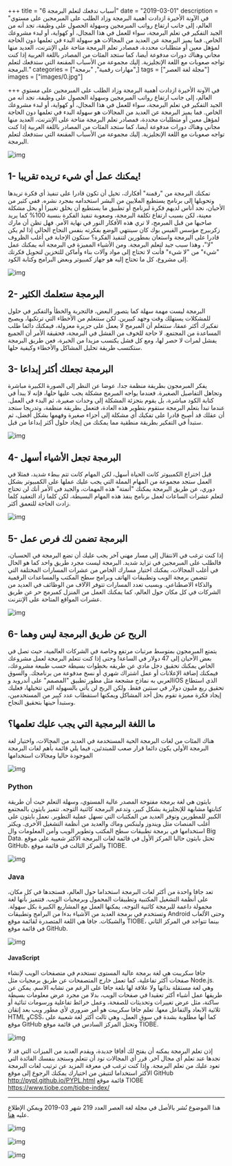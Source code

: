 +++
title = "6 أسباب تدفعك لتعلم البرمجة"
date = "2019-03-01"
description = "في الآونة الأخيرة ازدادت أهمية البرمجة وزاد الطلب على المبرمجين على مستوي العالم، إلى جانب ارتفاع رواتب المبرمجين وسهولة الحصول على وظيفة، تجد أنه من الجيد التفكير في تعلم البرمجة، سواء للعمل في هذا المجال، أو كهواية، أو لبدء مشروعك الخاص. فما يميز البرمجة عن العديد من المجالات هو سهولة البدء في تعلمها دون الحاجة لمؤهل معين أو متطلبات محددة، فمصادر تعلم البرمجة متاحة على الإنترنت، العديد منها مجاني وهناك دورات مدفوعة أيضا، كما ستجد المئات من المصادر باللغة العربية إذا كنت تواجه صعوبات مع اللغة الإنجليزية. إليك مجموعة من الأسباب المقنعة التي ستدفعك لتعلم البرمجة."
categories = ["مهارات رقمية", "برمجة",]
tags = ["مجلة لغة العصر"]
images = ["images/0.jpg"]

+++
في الآونة الأخيرة ازدادت أهمية البرمجة وزاد الطلب على المبرمجين على مستوي العالم، إلى جانب ارتفاع رواتب المبرمجين وسهولة الحصول على وظيفة، تجد أنه من الجيد التفكير في تعلم البرمجة، سواء للعمل في هذا المجال، أو كهواية، أو لبدء مشروعك الخاص. فما يميز البرمجة عن العديد من المجالات هو سهولة البدء في تعلمها دون الحاجة لمؤهل معين أو متطلبات محددة، فمصادر تعلم البرمجة متاحة على الإنترنت، العديد منها مجاني وهناك دورات مدفوعة أيضا، كما ستجد المئات من المصادر باللغة العربية إذا كنت تواجه صعوبات مع اللغة الإنجليزية. إليك مجموعة من الأسباب المقنعة التي ستدفعك لتعلم البرمجة.

![img](images/0.jpg)

## 1- يمكنك عمل أي شيء تريده تقريبا!

تمكنك البرمجة من "رقمنة" أفكارك، تخيل أن تكون قادرا على تنفيذ أي فكرة تريدها وتحويلها إلى برنامج يستطيع الملايين من البشر استخدامه بمجرد نشره. ففي كثير من الأحيان، نجد أناس لديهم فكرة لبرنامج أو تطبيق ما يستطيع أن يخلق تغييرا أو يحل مشكلة معينة، لكن بسبب ارتفاع تكلفة البرمجة، وصعوبة تنفيذ الفكرة بنسبة 100% كما يريد صاحبها من قبل المبرمج، لا تري هذه الأفكار النور في نهاية الأمر.
فهل تظن أن مارك زكربيرج مؤسس الفيس بوك كان سينتهي الوضع بفكرته بنفس النجاح الحالي إذا لم يكن قادرا على البرمجة واستعان بمطورين لتنفيذ الفكرة؟ ستكون الإجابة في أغلب الظروف "لا"، وهذا سبب جيد لتعلم البرمجة.
ومن الأشياء المميزة في البرمجة أنه يمكنك عمل "شيء" من "لا شيء" فأنت لا تحتاج إلى مواد وآلات بناء وأماكن للتخزين لتحويل فكرتك إلى مشروع، كل ما تحتاج إليه هو جهاز كمبيوتر وبعض البرامج وكتابة الكود.

![img](images/1.jpg)

## 2- البرمجة ستعلمك الكثير

البرمجة ليست مهمة سهلة كما يتصور البعض، فالتجربة والخطأ والتفكير في حلول للمشكلات يستهلك وقت وجهد كبيرين. لكن ستتعلم من الأخطاء التي ترتكبها، ويصبح تفكيرك أكثر عمقا، ستتعلم أن المبرمج لا يعمل على جزيرة معزولة، فيمكنك دائما طلب المساعدة من المجتمع. لا حاجة للخوف من الفشل في البرمجة، فحقيقة الأمر أن الجميع يفشل لمرات لا حصر لها، ومع كل فشل يكتسب مزيدا من الخبرة، فعن طريق البرمجة ستكتسب طريقة تحليل المشاكل والأخطاء وكيفية حلها.

## 3- البرمجة تجعلك أكثر إبداعا

يفكر المبرمجون بطريقة منظمة جدا، عوضا عن النظر إلى الصورة الكبيرة مباشرة وتجاهل التفاصيل الصغيرة. فعندما يواجه المبرمج مشكلة يجب عليها حلها، فإنه لا يبدأ في كتابة الكود مباشرة، بل يقوم بتجزئة المشكلة إلى وحدات صغيرة، ثم البدء في العمل.
عندما تبدأ بتعلم البرمجة ستقوم بتطوير هذه العادة، فتعمل بطريقة منظمة، وتدريجا ستجد أن عقلك قد أصبح قادرا على تفكيك أي مشكلة إلى أجزاء صغيرة وفهمها بشكل أفضل، ثم ستبدأ في التفكير بطريقة منطقية مما يمكنك من إيجاد حلول أكثر إبداعا من قبل.

![img](images/2.jpg)

## 4- البرمجة تجعل الأشياء أسهل

قبل اختراع الكمبيوتر كانت الحياة أسهل، لكن المهام كانت تتم ببطء شديد، فمثلا في العمل ستجد مجموعة من المهام المملة التي يجب عليك عملها على الكمبيوتر بشكل دوري، عن طريق البرمجة يمكنك "أتمتة" هذه المهمات، والجيد في الأمر أنك لن تحتاج لتعلم عشرات الساعات لعمل برنامج ينفذ هذه المهام البسيطة، لكن كلما زاد التعقيد كلما زادت الحاجة للتعمق أكثر.

![img](images/3.jpg)

## 5- البرمجة تضمن لك فرص عمل

إذا كنت ترغب في الانتقال إلى مسار مهني آخر يجب عليك أن تضع البرمجة في الحسبان، فالطلب على المبرمجين في تزايد شديد. البرمجة ليست مجرد طريق واحد كما هو الحال في أغلب المجالات، يمكنك اختيار مسارك الخاص من عشرات المسارات المختلفة التي تتضمن برمجة الويب وتطبيقات الهاتف وبرامج سطح المكتب والمساعدات الرقمية والذكاء الاصطناعي. وبسبب تعدد المسارات تتوفر الآلاف من الوظائف في العديد من الشركات في كل مكان حول العالم، كما يمكنك العمل من المنزل كمبرمج حر عن طريق عشرات المواقع المتاحة على الإنترنت.

![img](images/4.jpg)

## 6- الربح عن طريق البرمجة ليس وهما

يتمتع المبرمجون بمتوسط مرتبات مرتفع وخاصة في الشركات العالمية، حيث تصل في بعض الأحيان إلى 47 دولار في الساعة! وحتى إذا كنت تتعلم البرمجة لعمل مشروعك الخاص يمكنك تحقيق دخل مادي عن طريقه بخطوات بسيطة حسب طبيعة مشروعك، فيمكنك إضافة الإعلانات أو عمل اشتراك شهري أو نسخ مدفوعة من برنامجك. والسوق العربي به نماذج مشجعة مثل مطور تطبيق "المصمم" على أندرويد وiOS الذي استطاع تحقيق ربع مليون دولار في سنتين فقط.
ولكن الربح لن يأتي بالسهولة التي تتخيلها، فعليك إيجاد فكرة مميزة تقوم بحل أحد المشاكل ويمكنها استقطاب عدد كبير من المستخدمين، وستبدأ حينها بتحقيق النجاح.

## ما اللغة البرمجية التي يجب عليك تعلمها؟

هناك المئات من لغات البرمجة الحية المستخدمة في العديد من المجالات، واختيار لغة البرمجة الأولى يكون دائما قرار صعب للمبتدئين، فيما يلي قائمة بأهم لغات البرمجة الموجودة حاليا ومجالات استخدامها

![img](images/programming.jpg)

### Python

بايثون هي لغة برمجة مفتوحة المصدر عالية المستوي، وسهلة التعلم حيث أن طريقة كتابتها مشابهة للإنجليزية بشكل كبير، وتدعم البرمجة كائنية التوجه. تتميز بايثون بالمجتمع الكبير للمطورين وتوفر العديد من المكتبات التي تسهل عملية التطوير.
تعمل بايثون على أغلب المنصات مثل ويندوز ولينكس وماك والعديد من أنظمة التشغيل الأخرى. ويكثر استخدامها في برمجة تطبيقات سطح المكتب وتطوير الويب وأمن المعلومات وال Big Data.
تحتل بايثون حاليا المركز الأول في قائمة لغات البرمجة الأكثر شعبية على موقع GitHub، والمركز الثالث في قائمة موقع TIOBE.

![img](images/python.webp)

### Java

تعد جافا واحدة من أكثر لغات البرمجة استخداما حول العالم، فستجدها في كل مكان، على أنظمة التشغيل المكتبية وتطبيقات المحمول وبرمجيات الويب. فتتميز بأنها لغة محمولة داعمة للبرمجة كائنية التوجه، يمكنها العمل مع المشاريع الكبيرة بكل سهولة. وتستخدم في برمجة العديد من الأشياء بدءا من البرامج وتطبيقات Android وحتى الألعاب والشبكات.
جافا هي اللغة المتصدرة لقائمة موقع TIOBE، بينما تتواجد في المركز الثاني في قائمة موقع GitHub.

![img](images/java.webp?height=256px)

#### JavaScript

جافا سكريبت هي لغة برمجة عالية المستوى تستخدم في متصفحات الويب لإنشاء صفحات أكثر تفاعلية، كما تعمل خارج المتصفحات عن طريق برمجيات مثل Node.js. وهي لغة مستقلة بذاتها ولا علاقة لها بلغة جافا على الرغم من تشابه الاسم.
يمكن عن طريقها عمل أشياء أكثر تعقيدا في صفحات الويب، بدلا من مجرد عرض معلومات بسيطة ساكنة، مثل عرض تغييرات وتحديثات للصفحة، وعمل خرائط تفاعلية ورسومات ثنائية أو ثلاثية الابعاد والتفاعل معها.
تعلم جافا سكريبت هو أمر ضروري لأي مطور ويب بعد إتقان HTML وCSS، كما أنها مطلوبة بشدة في سوق العمل، وهي ثالث أكثر لغة شعبية على موقع GitHub وتحتل المركز السادس في قائمة موقع TIOBE.

![img](images/JavaScript.webp?height=256px)

إذن تعلم البرمجة يمكنه أن يفتح لك أفاقا جديدة، ويقدم العديد من الميزات التي قد لا تجدها عند تعلم أي مجال آخر. قرر أي المجالات تود أن تتعلم وستجد بنفسك الفائدة التي تعود عليك من تعلم البرمجة. وإذا كنت ترغب في معرفة المزيد عن ترتيب لغات البرمجة الأكثر استخداما لتتيقن من اختيارك يمكنك الرجوع إلى
موقع GitHub http://pypl.github.io/PYPL.html
قائمة موقع TIOBE https://www.tiobe.com/tiobe-index/

---

هذا الموضوع نُشر باﻷصل في مجلة لغة العصر العدد 219 شهر 03-2019 ويمكن الإطلاع عليه [هنا](https//drive.google.com/file/d/1vMolIId6r-lHf8Qi86Bdto_aRde37y8x/view?usp=sharing).

![img](images/219-1.png)

![img](images/219-2.png)

![img](images/219-3.png)
